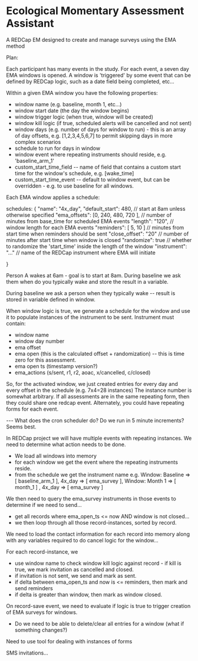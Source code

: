 # Ecological Momentary Assessment Assistant
A REDCap EM designed to create and manage surveys using the EMA method



Plan:

Each participant has many events in the study.  For each event, a seven day EMA windows is opened.
A window is 'triggered' by some event that can be defined by REDCap logic, such as a date field being completed, etc...

Within a given EMA window you have the following properties:
- window name (e.g. baseline, month 1, etc...)
- window start date (the day the window begins)
- window trigger logic (when true, window will be created)
- window kill logic (if true, scheduled alerts will be cancelled and not sent)
- window days (e.g. number of days for window to run) - this is an array of day offsets, e.g. [1,2,3,4,5,6,7] to
  permit skipping days in more complex scenarios
- schedule to run for days in window
- window event where repeating instruments should reside, e.g. 'baseline_arm_1'
- custom_start_time_field -- name of field that contains a custom start time for the window's schedule, e.g. [wake_time]
- custom_start_time_event -- default to window event, but can be overridden - e.g. to use baseline for all windows.

Each EMA window applies a schedule:

schedules:
{
    "name": "4x_day",
    "default_start": 480,               // start at 8am unless otherwise specified
    "ema_offsets": [0, 240, 480, 720 ], // number of minutes from base_time for scheduled EMA events
    "length": "120",                    // window length for each EMA events
    "reminders": [ 5, 10 ]              // minutes from start time when reminders should be sent
    "close_offset": "20"                // number of minutes after start time when window is closed
    "randomize": true                   // whether to randomize the 'start_time' inside the length of the window
    "instrument": "..."                 // name of the REDCap instrument where EMA will initiate

}

Person A wakes at 6am - goal is to start at 8am.  During baseline we ask them when do you typically wake and store the
result in a variable.

During baseline we ask a person when they typically wake -- result is stored in variable defined in window.

When window logic is true, we generate a schedule for the window and use it to populate instances of the instrument
to be sent.  Instrument must contain:
- window name
- window day number
- ema offset
- ema open (this is the calculated offset + randomization) -- this is time zero for this assessment.
- ema open ts (timestamp version?)
- ema_actions (s/sent, r1, r2, aoac, x/cancelled, c/closed)

So, for the activated window, we just created entries for every day and every offset in the schedule (e.g. 7x4=28 instances)
The instance number is somewhat arbitrary.  If all assessments are in the same repeating form, then they could share one
redcap event.  Alternately, you could have repeating forms for each event.


--- What does the cron scheduler do?
Do we run in 5 minute increments?  Seems best.

In REDCap project we will have multiple events with repeating instances.  We need to determine what action needs to be done.
- We load all windows into memory
- for each window we get the event where the repeating instruments reside.
- from the schedule we get the instrument name
e.g.
Window: Baseline => [ baseline_arm_1 ], 4x_day => [ ema_survey ],
Window: Month 1 =>  [ month_1 ]       , 4x_day => [ ema_survey ]

We then need to query the ema_survey instruments in those events to determine if we need to send...
- get all records where ema_open_ts <= now AND window is not closed...
- we then loop through all those record-instances, sorted by record.

We need to load the contact information for each record into memory along with any variables required to do cancel logic
for the window...

For each record-instance, we
 - use window name to check window kill logic against record - if kill is true, we mark invitation as cancelled and closed.
 - if invitation is not sent, we send and mark as sent.
 - if delta between ema_open_ts and now is <= reminders, then mark and send reminders
 - if delta is greater than window, then mark as window closed.

On record-save event, we need to evaluate if logic is true to trigger creation of EMA surveys for windows.
- Do we need to be able to delete/clear all entries for a window (what if something changes?)

Need to use tool for dealing with instances of forms

SMS invitations...

